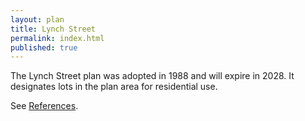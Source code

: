 ```yaml
---
layout: plan
title: Lynch Street
permalink: index.html
published: true
---
```


The Lynch Street plan was adopted in 1988 and will expire in 2028. It designates lots in the plan area for residential use.

See [References](http://www.urbanreviewer.org/#page=references.html).